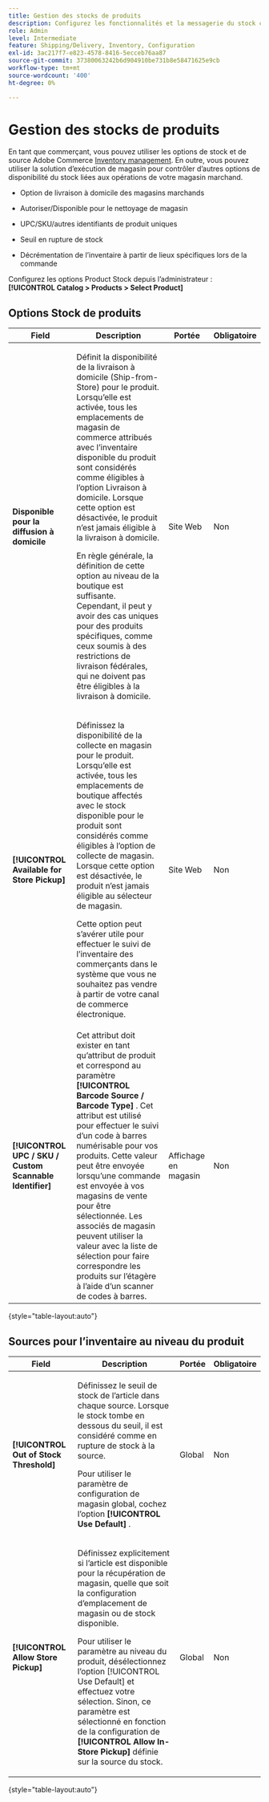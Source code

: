 ```yaml
---
title: Gestion des stocks de produits
description: Configurez les fonctionnalités et la messagerie du stock commercial disponibles pour les clients.
role: Admin
level: Intermediate
feature: Shipping/Delivery, Inventory, Configuration
exl-id: 3ac217f7-e823-4578-8416-5ecceb76aa87
source-git-commit: 37380063242b6d904910be731b8e58471625e9cb
workflow-type: tm+mt
source-wordcount: '400'
ht-degree: 0%

---
```


# Gestion des stocks de produits

En tant que commerçant, vous pouvez utiliser les options de stock et de source Adobe Commerce [Inventory management](https://experienceleague.adobe.com/en/docs/commerce-admin/inventory/introduction). En outre, vous pouvez utiliser la solution d’exécution de magasin pour contrôler d’autres options de disponibilité du stock liées aux opérations de votre magasin marchand.

- Option de livraison à domicile des magasins marchands

- Autoriser/Disponible pour le nettoyage de magasin

- UPC/SKU/autres identifiants de produit uniques

- Seuil en rupture de stock

- Décrémentation de l’inventaire à partir de lieux spécifiques lors de la commande

Configurez les options Product Stock depuis l’administrateur : **[!UICONTROL Catalog > Products > Select Product]**

## **Options Stock de produits**

| **Field** | **Description** | **Portée** | **Obligatoire** |
|----------------------------------------------------------|-----------------------------------------------------------------------------------------------------------------------------------------------------------------------------------------------------------------------------------------------------------------------------------------------------------------------------------------------------------------------------------------------------------------------------------------------------------------------------------------------------------------------------------------------------------|------------|--------------|
| **Disponible pour la diffusion à domicile** | <p>Définit la disponibilité de la livraison à domicile (Ship-from-Store) pour le produit. Lorsqu’elle est activée, tous les emplacements de magasin de commerce attribués avec l’inventaire disponible du produit sont considérés comme éligibles à l’option Livraison à domicile. Lorsque cette option est désactivée, le produit n’est jamais éligible à la livraison à domicile.</p>En règle générale, la définition de cette option au niveau de la boutique est suffisante. Cependant, il peut y avoir des cas uniques pour des produits spécifiques, comme ceux soumis à des restrictions de livraison fédérales, qui ne doivent pas être éligibles à la livraison à domicile.</p> | Site Web | Non |
| **[!UICONTROL Available for Store Pickup]** | <p>Définissez la disponibilité de la collecte en magasin pour le produit. Lorsqu’elle est activée, tous les emplacements de boutique affectés avec le stock disponible pour le produit sont considérés comme éligibles à l’option de collecte de magasin. Lorsque cette option est désactivée, le produit n’est jamais éligible au sélecteur de magasin.</p><p>Cette option peut s’avérer utile pour effectuer le suivi de l’inventaire des commerçants dans le système que vous ne souhaitez pas vendre à partir de votre canal de commerce électronique.</p> | Site Web | Non |
| **[!UICONTROL UPC / SKU / Custom Scannable Identifier]** | Cet attribut doit exister en tant qu’attribut de produit et correspond au paramètre **[!UICONTROL Barcode Source / Barcode Type]** . Cet attribut est utilisé pour effectuer le suivi d’un code à barres numérisable pour vos produits. Cette valeur peut être envoyée lorsqu’une commande est envoyée à vos magasins de vente pour être sélectionnée. Les associés de magasin peuvent utiliser la valeur avec la liste de sélection pour faire correspondre les produits sur l’étagère à l’aide d’un scanner de codes à barres. | Affichage en magasin | Non |

{style="table-layout:auto"}

## Sources pour l’inventaire au niveau du produit

| **Field** | **Description** | **Portée** | **Obligatoire** |
|-----------------------------------------|---------------------------------------------------------------------------------------------------------------------------------------------------------------------------------------------------------------------------------------------------------------------------------------------------------------------------------------------------------------------------------------------------------|-----------|--------------|
| **[!UICONTROL Out of Stock Threshold]** | <p>Définissez le seuil de stock de l’article dans chaque source. Lorsque le stock tombe en dessous du seuil, il est considéré comme en rupture de stock à la source.</p><p>Pour utiliser le paramètre de configuration de magasin global, cochez l’option **[!UICONTROL Use Default]** .</p> | Global | Non |
| **[!UICONTROL Allow Store Pickup]** | <p>Définissez explicitement si l’article est disponible pour la récupération de magasin, quelle que soit la configuration d’emplacement de magasin ou de stock disponible.</p><p>Pour utiliser le paramètre au niveau du produit, désélectionnez l’option [!UICONTROL Use Default] et effectuez votre sélection. Sinon, ce paramètre est sélectionné en fonction de la configuration de **[!UICONTROL Allow In-Store Pickup]** définie sur la source du stock.</p> | Global | Non |

{style="table-layout:auto"}

